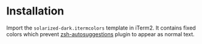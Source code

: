 # Installation
Import the `solarized-dark.itermcolors` template in iTerm2. It contains fixed colors which prevent [zsh-autosuggestions](https://github.com/zsh-users/zsh-autosuggestions) plugin to appear as normal text.
